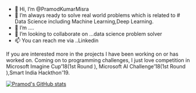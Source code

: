 - 👋 Hi, I’m @PramodKumarMisra
- 👀 I’m always ready to solve real world problems which is related to # Data Science including Machine Learning,Deep Learning.
- 🌱 I’m  .... 
- 💞️ I’m looking to collaborate on ...data science problem solver
- 📫 You can reach me via ..Linkedin

If you are interested more in the projects I have been working on or has worked on.
Coming on to programming challenges, I just love competition in Microsoft Imagine Cup’18(1st Round ), Microsoft AI Challenge’18(1st Round ),Smart India Hackthon'19.
<!---
PramodKumarMisra/PramodKumarMisra is a ✨ special ✨ repository because its `README.md` (this file) appears on your GitHub profile.
You can click the Preview link to take a look at your changes.
--->
[![Pramod's GitHub stats](https://github-readme-stats.vercel.app/api?username=PramodKumarMisra)](https://github.com/PramodKumarMisra/github-readme-stats)
